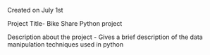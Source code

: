 Created on July 1st

Project Title- Bike Share Python project

Description about the project - Gives a brief description of the data manipulation techniques used in python




